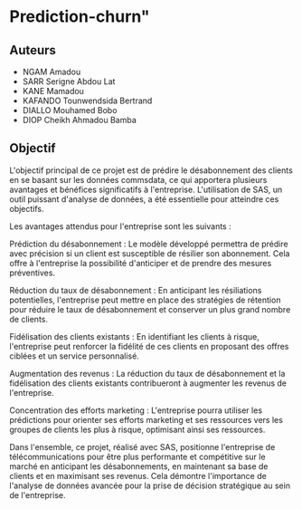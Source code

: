 # Prediction-churn"

## Auteurs
- NGAM Amadou
- SARR Serigne Abdou Lat
- KANE Mamadou
- KAFANDO Tounwendsida Bertrand
- DIALLO Mouhamed Bobo
- DIOP Cheikh Ahmadou Bamba

## Objectif
L'objectif principal de ce projet est de prédire le désabonnement des clients en se basant sur les données commsdata, ce qui apportera plusieurs avantages et bénéfices significatifs à l'entreprise. L'utilisation de SAS, un outil puissant d'analyse de données, a été essentielle pour atteindre ces objectifs.

Les avantages attendus pour l'entreprise sont les suivants :

Prédiction du désabonnement : Le modèle développé permettra de prédire avec précision si un client est susceptible de résilier son abonnement. Cela offre à l'entreprise la possibilité d'anticiper et de prendre des mesures préventives.

Réduction du taux de désabonnement : En anticipant les résiliations potentielles, l'entreprise peut mettre en place des stratégies de rétention pour réduire le taux de désabonnement et conserver un plus grand nombre de clients.

Fidélisation des clients existants : En identifiant les clients à risque, l'entreprise peut renforcer la fidélité de ces clients en proposant des offres ciblées et un service personnalisé.

Augmentation des revenus : La réduction du taux de désabonnement et la fidélisation des clients existants contribueront à augmenter les revenus de l'entreprise.

Concentration des efforts marketing : L'entreprise pourra utiliser les prédictions pour orienter ses efforts marketing et ses ressources vers les groupes de clients les plus à risque, optimisant ainsi ses ressources.

Dans l'ensemble, ce projet, réalisé avec SAS, positionne l'entreprise de télécommunications pour être plus performante et compétitive sur le marché en anticipant les désabonnements, en maintenant sa base de clients et en maximisant ses revenus. Cela démontre l'importance de l'analyse de données avancée pour la prise de décision stratégique au sein de l'entreprise.
